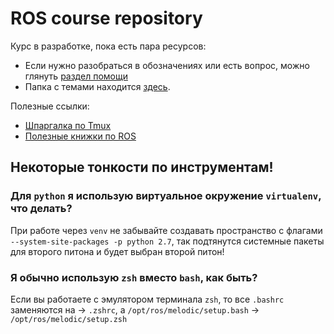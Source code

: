 # ROS course repository

Курс в разработке, пока есть пара ресурсов:
- Если нужно разобраться в обозначениях или есть вопрос, можно глянуть [раздел помощи](Topics/Help.md)
- Папка с темами находится [здесь](Topics).

Полезные ссылки:
- [Шпаргалка по Tmux](https://habr.com/post/327630/ )
- [Полезные книжки по ROS](https://disk.yandex.ru/d/U3-3qKZDIn3_FA?w=1)

## Некоторые тонкости по инструментам!

### Для `python` я использую виртуальное окружение `virtualenv`, что делать?

При работе через `venv` не забывайте создавать пространство с флагами `--system-site-packages -p python 2.7`, так подтянутся системные пакеты для второго питона и будет выбран второй питон!

### Я обычно использую `zsh` вместо `bash`, как быть?

Если вы работаете с эмулятором терминала `zsh`, то все `.bashrc` заменяются на -> `.zshrc`, а `/opt/ros/melodic/setup.bash` -> `/opt/ros/melodic/setup.zsh`

